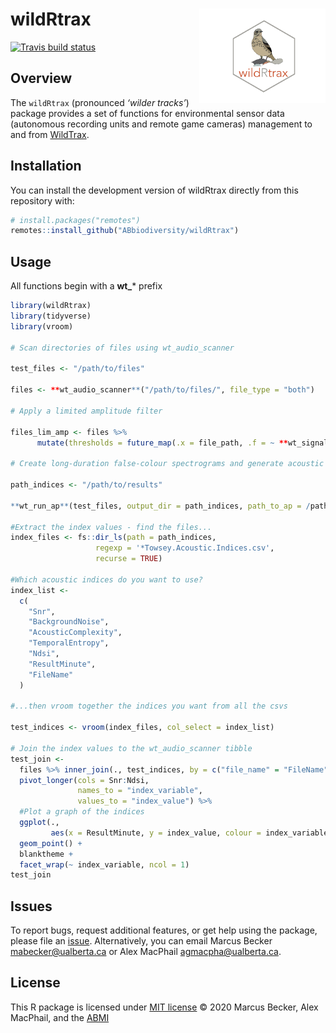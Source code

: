 
# wildRtrax <img src="man/figures/hex-logo-pipit.png" width="40%" align="right" />

<!-- badges: start -->

[![Travis build
status](https://travis-ci.com/ABbiodiversity/wildRtrax.svg?branch=master)](https://travis-ci.com/ABbiodiversity/wildRtrax)
<!-- badges: end -->

## Overview

The `wildRtrax` (pronounced *‘wilder tracks’*) package provides a set of
functions for environmental sensor data (autonomous recording units and
remote game cameras) management to and from
[WildTrax](https://www.wildtrax.ca/home.html).

## Installation

You can install the development version of wildRtrax directly from this
repository with:

``` r
# install.packages("remotes")
remotes::install_github("ABbiodiversity/wildRtrax")
```

## Usage

All functions begin with a **wt_*** prefix 

``` r
library(wildRtrax)
library(tidyverse)
library(vroom)

# Scan directories of files using wt_audio_scanner

test_files <- "/path/to/files"

files <- **wt_audio_scanner**("/path/to/files/", file_type = "both")

# Apply a limited amplitude filter

files_lim_amp <- files %>% 
      mutate(thresholds = future_map(.x = file_path, .f = ~ **wt_signal_level**(.x, fmin = 0, fmax = 2000, threshold = 55, aggregate = 10))) 

# Create long-duration false-colour spectrograms and generate acoustic index values using the QUT Ecoacoustics package

path_indices <- "/path/to/results"

**wt_run_ap**(test_files, output_dir = path_indices, path_to_ap = /path/to/ap)

#Extract the index values - find the files...
index_files <- fs::dir_ls(path = path_indices,
                   regexp = '*Towsey.Acoustic.Indices.csv',
                   recurse = TRUE)

#Which acoustic indices do you want to use?
index_list <-
  c(
    "Snr",
    "BackgroundNoise",
    "AcousticComplexity",
    "TemporalEntropy",
    "Ndsi",
    "ResultMinute",
    "FileName"
  )

#...then vroom together the indices you want from all the csvs

test_indices <- vroom(index_files, col_select = index_list)

# Join the index values to the wt_audio_scanner tibble
test_join <-
  files %>% inner_join(., test_indices, by = c("file_name" = "FileName")) %>%
  pivot_longer(cols = Snr:Ndsi,
               names_to = "index_variable",
               values_to = "index_value") %>%
  #Plot a graph of the indices
  ggplot(.,
         aes(x = ResultMinute, y = index_value, colour = index_variable)) +
  geom_point() +
  blanktheme +
  facet_wrap(~ index_variable, ncol = 1)
test_join
```

## Issues

To report bugs, request additional features, or get help using the
package, please file an
[issue](https://github.com/ABbiodiversity/wildRtrax/issues).
Alternatively, you can email
Marcus Becker <mabecker@ualberta.ca> or Alex MacPhail <agmacpha@ualberta.ca>.

## License

This R package is licensed under [MIT
license](https://github.com/ABbiodiversity/wildRtrax/blob/master/LICENSE)
© 2020 Marcus Becker, Alex MacPhail, and the
[ABMI](http://https://abmi.ca/home.html)
